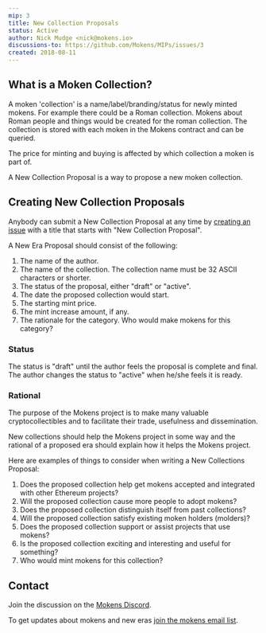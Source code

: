 ```yaml
---
mip: 3
title: New Collection Proposals
status: Active
author: Nick Mudge <nick@mokens.io>
discussions-to: https://github.com/Mokens/MIPs/issues/3
created: 2018-08-11
---
```


## What is a Moken Collection?

A moken 'collection' is a name/label/branding/status for newly minted mokens. For example there could be a Roman collection. Mokens about Roman people and things would be created for the roman collection. The collection is stored with each moken in the Mokens contract and can be queried. 

The price for minting and buying is affected by which collection a moken is part of.

A New Collection Proposal is a way to propose a new moken collection.

## Creating New Collection Proposals

Anybody can submit a New Collection Proposal at any time by [creating an issue](https://github.com/Mokens/MIPs/issues/new) with a title that starts with "New Collection Proposal".

A New Era Proposal should consist of the following:
1. The name of the author.
2. The name of the collection. The collection name must be 32 ASCII characters or shorter. 
3. The status of the proposal, either "draft" or "active".   
4. The date the proposed collection would start.
5. The starting mint price.
6. The mint increase amount, if any.
7. The rationale for the category. Who would make mokens for this category?

### Status

The status is "draft" until the author feels the proposal is complete and final. The author changes the status to "active" when he/she feels it is ready.

### Rational

The purpose of the Mokens project is to make many valuable cryptocollectibles and to facilitate their trade, usefulness and dissemination.

New collections should help the Mokens project in some way and the rational of a proposed era should explain how it helps the Mokens project.   

Here are examples of things to consider when writing a New Collections Proposal:
1. Does the proposed collection help get mokens accepted and integrated with other Ethereum projects?
2. Will the proposed collection cause more people to adopt mokens?
3. Does the proposed collection distinguish itself from past collections?
4. Will the proposed collection satisfy existing moken holders (molders)?
5. Does the proposed collection support or assist projects that use mokens?
6. Is the proposed collection exciting and interesting and useful for something?
7. Who would mint mokens for this collection?

## Contact

Join the discussion on the [Mokens Discord](https://discord.gg/ZyaqFhE).

To get updates about mokens and new eras [join the mokens email list](https://mokens.gr8.com/).

